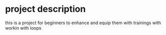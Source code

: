 # project description 
this is a project for beginners to enhance and equip them with trainings with workin with loops 